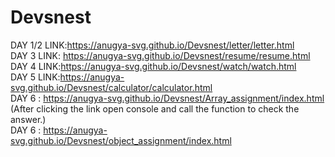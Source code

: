 # Devsnest
DAY 1/2 LINK:https://anugya-svg.github.io/Devsnest/letter/letter.html<br>
DAY 3 LINK: https://anugya-svg.github.io/Devsnest/resume/resume.html<br>
DAY 4 LINK:https://anugya-svg.github.io/Devsnest/watch/watch.html<br>
DAY 5 LINK:https://anugya-svg.github.io/Devsnest/calculator/calculator.html<br>
DAY 6 : https://anugya-svg.github.io/Devsnest/Array_assignment/index.html<br>
(After clicking the link open console and call the function to check the answer.)<br>
DAY 6 : https://anugya-svg.github.io/Devsnest/object_assignment/index.html<br>